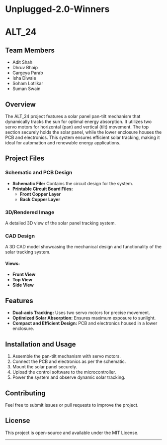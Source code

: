 # Unplugged-2.0-Winners
# ALT_24

## Team Members
- Adit Shah
- Dhruv Bhaip
- Gargeya Parab
- Isha Diwale
- Soham Lotlikar
- Suman Swain

## Overview
The ALT_24 project features a solar panel pan-tilt mechanism that dynamically tracks the sun for optimal energy absorption. It utilizes two servo motors for horizontal (pan) and vertical (tilt) movement. The top section securely holds the solar panel, while the lower enclosure houses the PCB and electronics. This system ensures efficient solar tracking, making it ideal for automation and renewable energy applications.

## Project Files

### Schematic and PCB Design
- **Schematic File:** Contains the circuit design for the system.
- **Printable Circuit Board Files:**
  - **Front Copper Layer**
  - **Back Copper Layer**

### 3D/Rendered Image
A detailed 3D view of the solar panel tracking system.

### CAD Design
A 3D CAD model showcasing the mechanical design and functionality of the solar tracking system.

#### Views:
- **Front View**
- **Top View**
- **Side View**

## Features
- **Dual-axis Tracking:** Uses two servo motors for precise movement.
- **Optimized Solar Absorption:** Ensures maximum exposure to sunlight.
- **Compact and Efficient Design:** PCB and electronics housed in a lower enclosure.

## Installation and Usage
1. Assemble the pan-tilt mechanism with servo motors.
2. Connect the PCB and electronics as per the schematic.
3. Mount the solar panel securely.
4. Upload the control software to the microcontroller.
5. Power the system and observe dynamic solar tracking.

## Contributing
Feel free to submit issues or pull requests to improve the project.

## License
This project is open-source and available under the MIT License.

---
